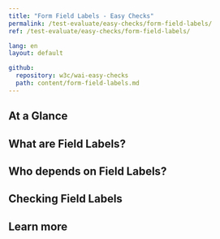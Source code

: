 ```yaml
---
title: "Form Field Labels - Easy Checks"
permalink: /test-evaluate/easy-checks/form-field-labels/
ref: /test-evaluate/easy-checks/form-field-labels/

lang: en
layout: default

github:
  repository: w3c/wai-easy-checks
  path: content/form-field-labels.md
---
```


## At a Glance

## What are Field Labels?

## Who depends on Field Labels?

## Checking Field Labels

## Learn more
